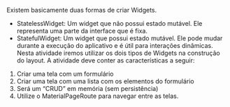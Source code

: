 Existem basicamente duas formas de criar Widgets.
- StatelessWidget: Um widget que não possui estado mutável. Ele
representa uma parte da interface que é fixa.
- StatefulWidget: Um widget que possui estado mutável. Ele pode mudar
durante a execução do aplicativo e é útil para interações dinâmicas.
Nesta atividade iremos utilizar os dois tipos de Widgets na construção do layout.
A atividade deve conter as características a seguir:
1) Criar uma tela com um formulário
2) Criar uma tela com uma lista com os elementos do formulário
3) Será um “CRUD” em memória (sem persistência)
4) Utilize o MaterialPageRoute para navegar entre as telas.
